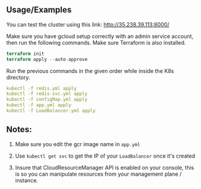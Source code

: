 ## Usage/Examples

You can test the cluster using this link: http://35.238.39.113:8000/

Make sure you have gcloud setup correctly with an admin service account, then run the following commands.
Make sure Terraform is also installed.

```terraform
terraform init
terraform apply --auto-approve
```

Run the previous commands in the given order while inside the K8s directory.

```yaml
kubectl -f redis.yml apply
kubectl -f redis-svc.yml apply
kubectl -f configMap.yml apply
kubectl -f app.yml apply
kubectl -f LoadBalancer.yml apply
```

## Notes:

1. Make sure you edit the gcr image name in `app.yml`

2. Use `kubectl get svc` to get the IP of your `LoadBalancer` once it's created

3. Insure that CloudResourceManager API is enabled on your console, this is so you can manipulate resources from your management plane / instance.
